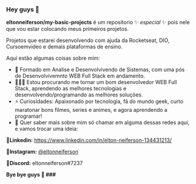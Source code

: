 ### Hey guys 👋

**eltonneiferson/my-basic-projects** é um repositorio ✨ _especial_ ✨ pois nele que vou estar colocando meus primeiros projetos.

Projetos que estarei desenvolvendo com ajuda da Rocketseat, DIO, Cursoemvideo e demais plataformas de ensino.

Aqui estão algumas coisas sobre mim:

- 🌱 Formado em Analise e Desenvolvivendo de Sistemas, com uma pós de Desenvolvivemnto WEB Full Stack em andamento.
- 👨🏻‍💻 Estou procurando me tornar um bom desenvolvedor WEB Full Stack, aprendendo as melhores tecnologias e desenvolvendo/programando as melhores soluções.
- ⚡ Curiosidades: Apaixonado por tecnologia, fã do mundo geek, curto maratonar bons filmes, series e animes, e agora aprendendo a programar!
- 💬 Quer saber mais sobre mim só chamar em alguma dessas redes aqui, e vamos trocar uma ideia:

**📲Linkedin:** https://www.linkedin.com/in/elton-neiferson-134431213/

**📲Instagram:** [@eltonneiferson](https://www.instagram.com/eltonneiferson/)

**📲Discord:** eltonneiferson#7237

**Bye bye guys 👋 ###**
